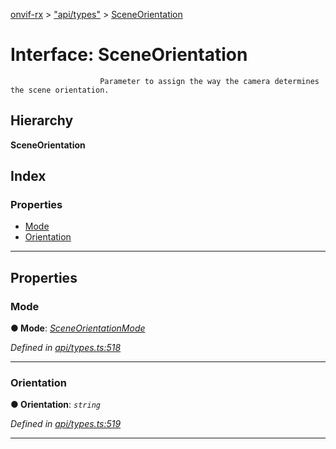 [onvif-rx](../README.md) > ["api/types"](../modules/_api_types_.md) > [SceneOrientation](../interfaces/_api_types_.sceneorientation.md)

# Interface: SceneOrientation

```
                    Parameter to assign the way the camera determines the scene orientation.
```

## Hierarchy

**SceneOrientation**

## Index

### Properties

* [Mode](_api_types_.sceneorientation.md#mode)
* [Orientation](_api_types_.sceneorientation.md#orientation)

---

## Properties

<a id="mode"></a>

###  Mode

**● Mode**: *[SceneOrientationMode](../enums/_api_types_.sceneorientationmode.md)*

*Defined in [api/types.ts:518](https://github.com/patrickmichalina/onvif-rx/blob/d62cee9/src/api/types.ts#L518)*

___
<a id="orientation"></a>

###  Orientation

**● Orientation**: *`string`*

*Defined in [api/types.ts:519](https://github.com/patrickmichalina/onvif-rx/blob/d62cee9/src/api/types.ts#L519)*

___


